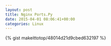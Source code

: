```yaml
---
layout: post                                                                                                              
title: Nginx Ports.Py                                                                                                                       
date: 2015-04-01 08:06:41+00:00                                                                                                                        
categories: Linux                                                                                                                
---                                                                                                                              
```


{% gist makeittotop/48014d21d9cbed632197 %}                                                                                                           


